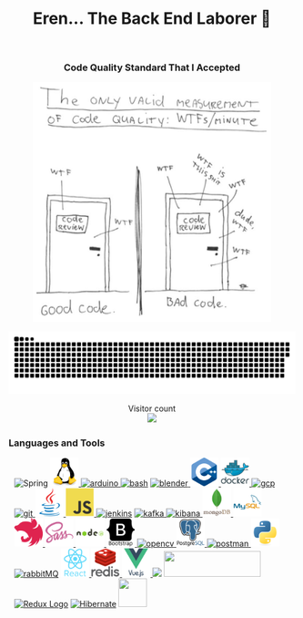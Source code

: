 <h1 align="center"> Eren... The Back End Laborer 👾</h1>

<br>

<div align="center">
  <h3>Code Quality Standard That I Accepted</h3>
  <img src="CodeQualityMeasurment.png" width="420" height="420"></img>
</div>


<a href=#><img src="contributions.svg"></a>

<p align="center">
  Visitor count
  <br>
  <img src="https://profile-counter.glitch.me/erensayar/count.svg" />
  <!--![Eren-Sayar](https://komarev.com/ghpvc/?username=erensayar&label=Views&color=blue&style=plastic)-->
</p>

<h3 align="left">Languages and Tools</h3>
<div style="text-align: center; padding-inline: 10px;">
    <p align="left">
    <img src="https://spring.io/img/spring.svg" alt="Spring" style="width="50" height="50">
    <a href="https://www.linux.org/" target="_blank" rel="noreferrer">
        <img src="https://raw.githubusercontent.com/devicons/devicon/master/icons/linux/linux-original.svg" alt="linux"
            width="50" height="50" /> </a>
    <a href="https://www.arduino.cc/" target="_blank" rel="noreferrer">
        <img src="https://cdn.worldvectorlogo.com/logos/arduino-1.svg" alt="arduino" width="50" height="50" /> </a>
    <a href="https://www.gnu.org/software/bash/" target="_blank" rel="noreferrer">
        <img src="https://www.vectorlogo.zone/logos/gnu_bash/gnu_bash-icon.svg" alt="bash" width="50" height="50" /></a>
    <a href="https://www.blender.org/" target="_blank" rel="noreferrer">
        <img src="https://download.blender.org/branding/community/blender_community_badge_white.svg" alt="blender"
            width="50" height="50" /> </a>
    <a href="https://www.w3schools.com/cpp/" target="_blank" rel="noreferrer">
        <img src="https://raw.githubusercontent.com/devicons/devicon/master/icons/cplusplus/cplusplus-original.svg"
            alt="cplusplus" width="50" height="50" /> </a>
    <a href="https://www.docker.com/" target="_blank" rel="noreferrer">
        <img src="https://raw.githubusercontent.com/devicons/devicon/master/icons/docker/docker-original-wordmark.svg"
            alt="docker" width="50" height="50" /> </a>
    <a href="https://cloud.google.com" target="_blank" rel="noreferrer">
        <img src="https://www.vectorlogo.zone/logos/google_cloud/google_cloud-icon.svg" alt="gcp" width="50"
            height="50" /> </a>
    <a href="https://git-scm.com/" target="_blank" rel="noreferrer">
        <img src="https://www.vectorlogo.zone/logos/git-scm/git-scm-icon.svg" alt="git" width="50" height="50" /> </a>
    <a href="https://www.java.com" target="_blank" rel="noreferrer">
        <img src="https://raw.githubusercontent.com/devicons/devicon/master/icons/java/java-original.svg" alt="java"
            width="50" height="50" /> </a>
    <a href="https://developer.mozilla.org/en-US/docs/Web/JavaScript" target="_blank" rel="noreferrer">
        <img src="https://raw.githubusercontent.com/devicons/devicon/master/icons/javascript/javascript-original.svg"
            alt="javascript" width="50" height="50" /> </a>
    <a href="https://www.jenkins.io" target="_blank" rel="noreferrer">
        <img src="https://www.vectorlogo.zone/logos/jenkins/jenkins-icon.svg" alt="jenkins" width="50" height="50" /></a>
    <a href="https://kafka.apache.org/" target="_blank" rel="noreferrer">
        <img src="https://www.vectorlogo.zone/logos/apache_kafka/apache_kafka-icon.svg" alt="kafka" width="50"
            height="50" /> </a>
    <a href="https://www.elastic.co/kibana" target="_blank" rel="noreferrer">
        <img src="https://www.vectorlogo.zone/logos/elasticco_kibana/elasticco_kibana-icon.svg" alt="kibana" width="50"
            height="50" /> </a>
    <a href="https://www.mongodb.com/" target="_blank" rel="noreferrer">
        <img src="https://raw.githubusercontent.com/devicons/devicon/master/icons/mongodb/mongodb-original-wordmark.svg"
            alt="mongodb" width="50" height="50" /> </a>
    <a href="https://www.mysql.com/" target="_blank" rel="noreferrer">
        <img src="https://raw.githubusercontent.com/devicons/devicon/master/icons/mysql/mysql-original-wordmark.svg"
            alt="mysql" width="50" height="50" /> </a>
    <a href="https://nestjs.com/" target="_blank" rel="noreferrer">
        <img src="https://raw.githubusercontent.com/devicons/devicon/master/icons/nestjs/nestjs-plain.svg" alt="nestjs"
            width="50" height="50" /> </a>
    <a href="https://sass-lang.com">
         <img src="https://raw.githubusercontent.com/devicons/devicon/master/icons/sass/sass-original.svg" alt="sass" width="50" height="50"/> </a>
    <a href="https://nodejs.org" target="_blank" rel="noreferrer">
        <img src="https://raw.githubusercontent.com/devicons/devicon/master/icons/nodejs/nodejs-original-wordmark.svg"
            alt="nodejs" width="50" height="50" /> </a>
     <a href="https://getbootstrap.com" >
        <img src="https://raw.githubusercontent.com/devicons/devicon/master/icons/bootstrap/bootstrap-plain-wordmark.svg"
            alt="bootstrap" width="50" height="50"/> </a>
    <a href="https://opencv.org/" target="_blank" rel="noreferrer">
        <img src="https://www.vectorlogo.zone/logos/opencv/opencv-icon.svg" alt="opencv" width="50" height="50" /> </a>
    <a href="https://www.postgresql.org" target="_blank" rel="noreferrer">
        <img src="https://raw.githubusercontent.com/devicons/devicon/master/icons/postgresql/postgresql-original-wordmark.svg" alt="postgresql" width="50" height="50" /> </a>
    <a href="https://postman.com" target="_blank" rel="noreferrer">
        <img src="https://www.vectorlogo.zone/logos/getpostman/getpostman-icon.svg" alt="postman" width="50" height="50" /> </a>
    <a href="https://www.python.org" target="_blank" rel="noreferrer">
        <img src="https://raw.githubusercontent.com/devicons/devicon/master/icons/python/python-original.svg"
            alt="python" width="50" height="50" /> </a>
    <a href="https://www.rabbitmq.com" target="_blank" rel="noreferrer">
        <img src="https://www.vectorlogo.zone/logos/rabbitmq/rabbitmq-icon.svg" alt="rabbitMQ" width="50"
            height="50" /></a>
    <a href="https://reactjs.org/" target="_blank" rel="noreferrer">
        <img src="https://raw.githubusercontent.com/devicons/devicon/master/icons/react/react-original-wordmark.svg"
            alt="react" width="50" height="50" /> </a>
    <a href="https://redis.io" target="_blank" rel="noreferrer">
        <img src="https://raw.githubusercontent.com/devicons/devicon/master/icons/redis/redis-original-wordmark.svg"
            alt="redis" width="50" height="50" /> </a>
    <a href="https://vuejs.org/" target="_blank" rel="noreferrer">
        <img src="https://raw.githubusercontent.com/devicons/devicon/master/icons/vuejs/vuejs-original-wordmark.svg"alt="vuejs" width="50" height="50" /> </a>
     <a href="https://junit.org/junit5/"><img src="https://junit.org/junit5/assets/img/junit5-logo.png" height="50"></a>
     <a href="https://maven.apache.org/" id="bannerRight"><img src="https://maven.apache.org/images/maven-logo-black-on-white.png" height="45" width="170" alt=""></a>
    <a href="https://redux.js.org/">
    <img src="https://redux.js.org/img/redux.svg" height="50" width="50" alt="Redux Logo"></a>
    <a href="https://hibernate.org/">
    <img alt="Hibernate" height="50" src="https://hibernate.org/images/hibernate-logo.svg" width="150"></a>
    <img src="https://gradle.com/wp-content/themes/fuel/assets/img/branding/gradle-elephant-icon-dark-green.svg" height="50" width="50" >
</div>
